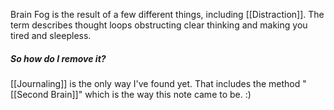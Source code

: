 Brain Fog is the result of a few different things, including [[Distraction]]. The term describes thought loops obstructing clear thinking and making you tired and sleepless. 
##### So how do I remove it?

[[Journaling]] is the only way I've found yet.
That includes the method "[[Second Brain]]" which is the way this note came to be. :)
